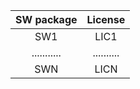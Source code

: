 | SW package  |  License   |
| :---------: | :--------: |
| SW1         | LIC1       |
| ........... | .......... |
| SWN         | LICN       |
